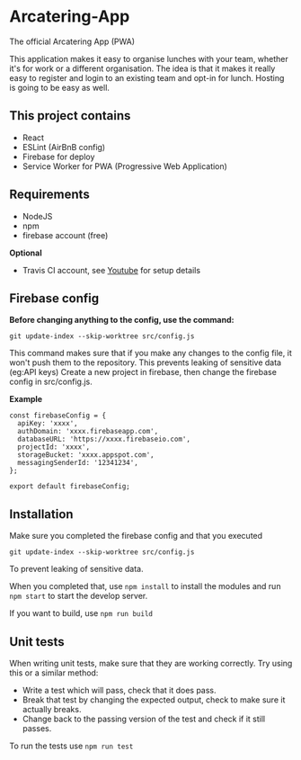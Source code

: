 # Arcatering-App
The official Arcatering App (PWA)

This application makes it easy to organise lunches with your team, whether it's for work or a different organisation.
The idea is that it makes it really easy to register and login to an existing team and opt-in for lunch.
Hosting is going to be easy as well.

## This project contains
- React
- ESLint (AirBnB config)
- Firebase for deploy
- Service Worker for PWA (Progressive Web Application)

## Requirements
- NodeJS
- npm
- firebase account (free)

**Optional**
- Travis CI account, see [Youtube](https://www.youtube.com/watch?v=QLVzozWDYAs) for setup details

## Firebase config
**Before changing anything to the config, use the command:**
```
git update-index --skip-worktree src/config.js
```
This command makes sure that if you make any changes to the config file, it won't push them to the repository.
This prevents leaking of sensitive data (eg:API keys)
Create a new project in firebase, then change the firebase config in src/config.js.

**Example**
```
const firebaseConfig = {
  apiKey: 'xxxx',
  authDomain: 'xxxx.firebaseapp.com',
  databaseURL: 'https://xxxx.firebaseio.com',
  projectId: 'xxxx',
  storageBucket: 'xxxx.appspot.com',
  messagingSenderId: '12341234',
};

export default firebaseConfig;
```

## Installation
Make sure you completed the firebase config and that you executed
```
git update-index --skip-worktree src/config.js
```
To prevent leaking of sensitive data.  
  
When you completed that, use ``npm install`` to install the modules
and run ``npm start`` to start the develop server.

If you want to build, use ``npm run build``

## Unit tests
When writing unit tests, make sure that they are working correctly.
Try using this or a similar method:
- Write a test which will pass, check that it does pass.
- Break that test by changing the expected output, check to make sure it actually breaks.
- Change back to the passing version of the test and check if it still passes.

To run the tests use ``npm run test``
